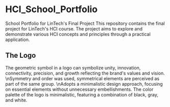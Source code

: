# HCI_School_Portfolio
School Portfolio for LinTech's Final Project
This repository contains the final project for LinTech's HCI course. The project aims to explore and demonstrate various HCI concepts and principles through a practical application. 
## The Logo
The geometric symbol in a logo can symbolize unity, innovation, connectivity, precision, and growth reflecting the brand's values and vision.
\nSymmetry and order was used, symmetrical elements are perceived as part of the same group.
\nAdopts a minimalistic design approach, focusing on essential elements without unnecessary embellishments.
The color palette of the logo is minimalistic, featuring a combination of black, gray, and white.
